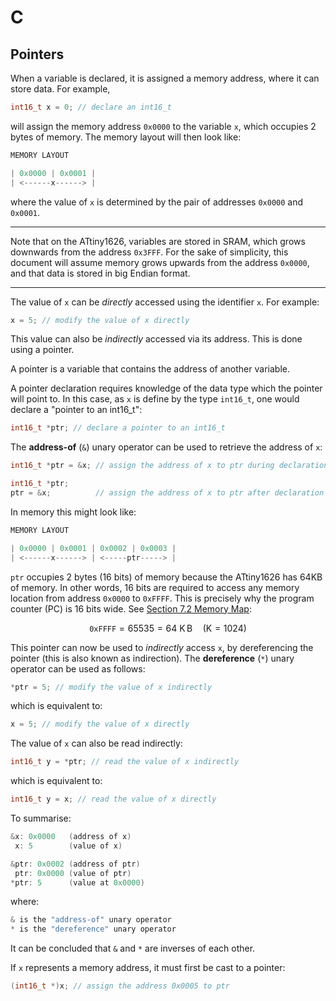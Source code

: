 # C

## Pointers

When a variable is declared, it is assigned a memory address,
where it can store data. For example,

```c
int16_t x = 0; // declare an int16_t
```

will assign the memory address `0x0000` to the variable `x`, which
occupies 2 bytes of memory. The memory layout will then look like:

```c
MEMORY LAYOUT

| 0x0000 | 0x0001 |
| <------x------> |
```

where the value of `x` is determined by the pair of addresses
`0x0000` and `0x0001`.

---

Note that on the ATtiny1626, variables are stored in SRAM, which grows
downwards from the address `0x3FFF`. For the sake of simplicity, this
document will assume memory grows upwards from the address `0x0000`, and
that data is stored in big Endian format.

---

The value of `x` can be *directly* accessed using the identifier `x`. For example:

```c
x = 5; // modify the value of x directly
```

This value can also be *indirectly* accessed via its address. This
is done using a pointer.

A pointer is a variable that contains the address of another
variable.

A pointer declaration requires knowledge of the data type which
the pointer will point to. In this case, as `x` is define by the
type `int16_t`, one would declare a "pointer to an int16_t":

```c
int16_t *ptr; // declare a pointer to an int16_t
```

The **address-of** (`&`) unary operator can be used to retrieve the address of `x`:

```c
int16_t *ptr = &x; // assign the address of x to ptr during declaration

int16_t *ptr;
ptr = &x;          // assign the address of x to ptr after declaration
```

In memory this might look like:

```c
MEMORY LAYOUT

| 0x0000 | 0x0001 | 0x0002 | 0x0003 |
| <------x------> | <-----ptr-----> |
```

`ptr` occupies 2 bytes (16 bits) of memory because the ATtiny1626 has
64KB of memory. In other words, 16 bits are required to access any
memory location from address `0x0000` to `0xFFFF`. This is precisely why
the program counter (PC) is 16 bits wide. See [Section 7.2
Memory Map](https://ww1.microchip.com/downloads/aemDocuments/documents/MCU08/ProductDocuments/DataSheets/ATtiny1624-26-27-DataSheet-DS40002234B.pdf#page=38):

$$
\texttt{0xFFFF} = 65535 = 64\ \mathrm{K\, B} \quad \left( \mathrm{K} = 1024 \right)
$$

This pointer can now be used to *indirectly* access `x`, by dereferencing
the pointer (this is also known as indirection). The **dereference** (`*`)
unary operator can be used as follows:

```c
*ptr = 5; // modify the value of x indirectly
```

which is equivalent to:

```c
x = 5; // modify the value of x directly
```

The value of `x` can also be read indirectly:

```c
int16_t y = *ptr; // read the value of x indirectly
```

which is equivalent to:

```c
int16_t y = x; // read the value of x directly
```

To summarise:

```c
&x: 0x0000   (address of x)
 x: 5        (value of x)

&ptr: 0x0002 (address of ptr)
 ptr: 0x0000 (value of ptr)
*ptr: 5      (value at 0x0000)
```

where:

```c
& is the "address-of" unary operator
* is the "dereference" unary operator
```

It can be concluded that `&` and `*` are inverses of each other.

If `x` represents a memory address, it must first be cast to a pointer:

```c
(int16_t *)x; // assign the address 0x0005 to ptr
```

